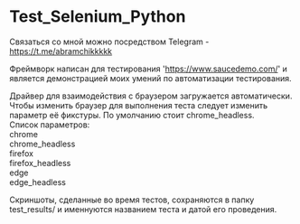 # Test_Selenium_Python
Связаться со мной можно посредством Telegram - https://t.me/abramchikkkkk

Фреймворк написан для тестирования 'https://www.saucedemo.com/' и является демонстрацией моих умений по автоматизации тестирования.

Драйвер для взаимодействия с браузером загружается автоматически.
Чтобы изменить браузер для выполнения теста следует изменить параметр её фикстуры.
По умолчанию стоит chrome_headless.\
Список параметров:\
 chrome\
 chrome_headless\
 firefox\
 firefox_headless\
 edge\
 edge_headless
  
 Скриншоты, сделанные во время тестов, сохраняются в папку test_results/ и именнуются названием теста и датой его проведения.
 

